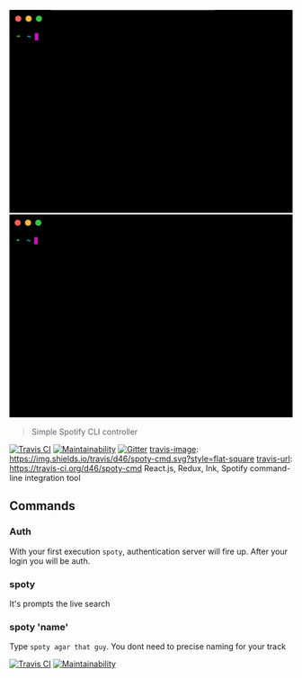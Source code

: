 ![](media/live-prompt.gif) ![](media/command.gif)

> Simple Spotify CLI controller

[![Travis CI][travis-image]][travis-url] [![Maintainability](https://api.codeclimate.com/v1/badges/801676518b1b2f51899e/maintainability)](https://codeclimate.com/github/d46/spoty-cmd/maintainability) [![Gitter](https://badges.gitter.im/spoty-cmd/Lobby.svg)](https://gitter.im/spoty-cmd/Lobby?utm_source=badge&utm_medium=badge&utm_campaign=pr-badge&utm_content=body_badge)
[travis-image]: https://img.shields.io/travis/d46/spoty-cmd.svg?style=flat-square
[travis-url]: https://travis-ci.org/d46/spoty-cmd
React.js, Redux, Ink, Spotify command-line integration tool

## Commands
### Auth
With your first execution ```spoty```, authentication server will fire up. After your login you will be auth.
### spoty
It's prompts the live search
### spoty 'name'
Type ```spoty agar that guy```. You dont need to precise naming for your track



[![Travis CI][travis-image]][travis-url] [![Maintainability](https://api.codeclimate.com/v1/badges/801676518b1b2f51899e/maintainability)](https://codeclimate.com/github/d46/spoty-cmd/maintainability)

[travis-image]: https://img.shields.io/travis/d46/spoty-cmd.svg?style=flat-square
[travis-url]: https://travis-ci.org/d46/spoty-cmd
